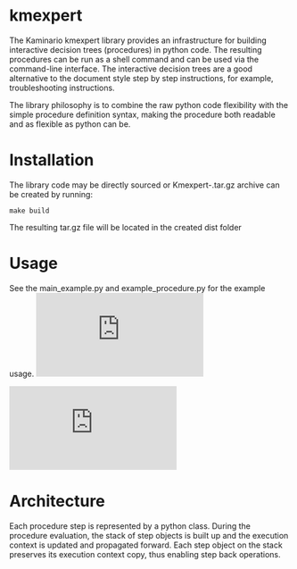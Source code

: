 # kmexpert

The Kaminario kmexpert library provides an infrastructure for building interactive decision trees (procedures) in python code. The resulting procedures can be run as a shell command and can be used via the command-line interface. The interactive decision trees are a good alternative to the document style step by step instructions, for example, troubleshooting instructions.

The library philosophy is to combine the raw python code flexibility with the simple procedure definition syntax, making the procedure both readable and as flexible as python can be.

# Installation
The library code may be directly sourced or Kmexpert-<version>.tar.gz archive can be created by running:

    make build

 The resulting tar.gz file will be located in the created dist folder

# Usage
See the main_example.py and example_procedure.py for the example usage.
![Help interface](https://github.com/Kaminario/kmexpert/blob/master/example1.py)

![Run example](https://github.com/Kaminario/kmexpert/blob/master/example2.py)

# Architecture
Each procedure step is represented by a python class. During the procedure evaluation, the stack of step objects is built up and the execution context is updated and propagated forward. Each step object on the stack preserves its execution context copy, thus enabling step back operations.

